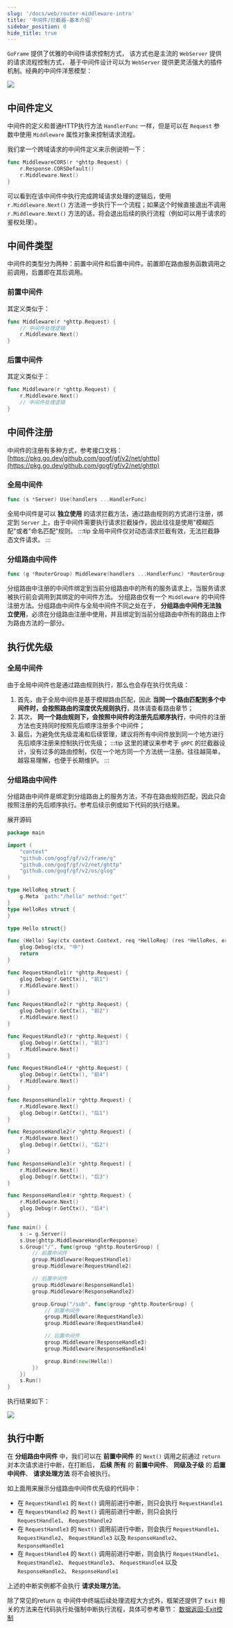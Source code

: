 ```yaml
---
slug: '/docs/web/router-middleware-intro'
title: '中间件/拦截器-基本介绍'
sidebar_position: 0
hide_title: true
---
```


`GoFrame` 提供了优雅的中间件请求控制方式，
该方式也是主流的 `WebServer` 提供的请求流程控制方式，
基于中间件设计可以为 `WebServer` 提供更灵活强大的插件机制。经典的中间件洋葱模型：

![](/markdown/7ca77c5d5552b0e56a9a142d5c01148b.png)

## 中间件定义

中间件的定义和普通HTTP执行方法 `HandlerFunc` 一样，但是可以在 `Request` 参数中使用 `Middleware` 属性对象来控制请求流程。

我们拿一个跨域请求的中间件定义来示例说明一下：

```go
func MiddlewareCORS(r *ghttp.Request) {
    r.Response.CORSDefault()
    r.Middleware.Next()
}
```

可以看到在该中间件中执行完成跨域请求处理的逻辑后，使用 `r.Middleware.Next()` 方法进一步执行下一个流程；如果这个时候直接退出不调用 `r.Middleware.Next()` 方法的话，将会退出后续的执行流程（例如可以用于请求的鉴权处理）。

## 中间件类型

中间件的类型分为两种：前置中间件和后置中间件。前置即在路由服务函数调用之前调用，后置即在其后调用。

### 前置中间件

其定义类似于：

```go
func Middleware(r *ghttp.Request) {
    // 中间件处理逻辑
    r.Middleware.Next()
}
```

### 后置中间件

其定义类似于：

```go
func Middleware(r *ghttp.Request) {
    r.Middleware.Next()
    // 中间件处理逻辑
}
```

## 中间件注册

中间件的注册有多种方式，参考接口文档： [https://pkg.go.dev/github.com/gogf/gf/v2/net/ghttp](https://pkg.go.dev/github.com/gogf/gf/v2/net/ghttp)

### 全局中间件

```go
func (s *Server) Use(handlers ...HandlerFunc)
```

全局中间件是可以 **独立使用** 的请求拦截方法，通过路由规则的方式进行注册，绑定到 `Server` 上，由于中间件需要执行请求拦截操作，因此往往是使用"模糊匹配"或者"命名匹配"规则。
:::tip
全局中间件仅对动态请求拦截有效，无法拦截静态文件请求。
:::
### 分组路由中间件

```go
func (g *RouterGroup) Middleware(handlers ...HandlerFunc) *RouterGroup
```

分组路由中注册的中间件绑定到当前分组路由中的所有的服务请求上，当服务请求被执行前会调用到其绑定的中间件方法。 分组路由仅有一个 `Middleware` 的中间件注册方法。分组路由中间件与全局中间件不同之处在于， **分组路由中间件无法独立使用**，必须在分组路由注册中使用，并且绑定到当前分组路由中所有的路由上作为路由方法的一部分。

## 执行优先级

### 全局中间件

由于全局中间件也是通过路由规则执行，那么也会存在执行优先级：

1. 首先，由于全局中间件是基于模糊路由匹配，因此 **当同一个路由匹配到多个中间件时，会按照路由的深度优先规则执行**，具体请查看路由章节；
2. 其次， **同一个路由规则下，会按照中间件的注册先后顺序执行**，中间件的注册方法也支持同时按照先后顺序注册多个中间件；
3. 最后，为避免优先级混淆和后续管理，建议将所有中间件放到同一个地方进行先后顺序注册来控制执行优先级；
:::tip
这里的建议来参考于 `gRPC` 的拦截器设计，没有过多的路由控制，仅在一个地方同一个方法统一注册。往往越简单，越容易理解，也便于长期维护。
:::
### 分组路由中间件

分组路由中间件是绑定到分组路由上的服务方法，不存在路由规则匹配，因此只会按照注册的先后顺序执行。参考后续示例或如下代码的执行结果。

展开源码

```go
package main

import (
    "context"
    "github.com/gogf/gf/v2/frame/g"
    "github.com/gogf/gf/v2/net/ghttp"
    "github.com/gogf/gf/v2/os/glog"
)

type HelloReq struct {
    g.Meta `path:"/hello" method:"get"`
}
type HelloRes struct {
}

type Hello struct{}

func (Hello) Say(ctx context.Context, req *HelloReq) (res *HelloRes, err error) {
    glog.Debug(ctx, "中")
    return
}

func RequestHandle1(r *ghttp.Request) {
    glog.Debug(r.GetCtx(), "前1")
    r.Middleware.Next()
}

func RequestHandle2(r *ghttp.Request) {
    glog.Debug(r.GetCtx(), "前2")
    r.Middleware.Next()
}

func RequestHandle3(r *ghttp.Request) {
    glog.Debug(r.GetCtx(), "前3")
    r.Middleware.Next()
}

func RequestHandle4(r *ghttp.Request) {
    glog.Debug(r.GetCtx(), "前4")
    r.Middleware.Next()
}

func ResponseHandle1(r *ghttp.Request) {
    r.Middleware.Next()
    glog.Debug(r.GetCtx(), "后1")
}

func ResponseHandle2(r *ghttp.Request) {
    r.Middleware.Next()
    glog.Debug(r.GetCtx(), "后2")
}

func ResponseHandle3(r *ghttp.Request) {
    r.Middleware.Next()
    glog.Debug(r.GetCtx(), "后3")
}

func ResponseHandle4(r *ghttp.Request) {
    r.Middleware.Next()
    glog.Debug(r.GetCtx(), "后4")
}

func main() {
    s := g.Server()
    s.Use(ghttp.MiddlewareHandlerResponse)
    s.Group("/", func(group *ghttp.RouterGroup) {
        // 前置中间件
        group.Middleware(RequestHandle1)
        group.Middleware(RequestHandle2)

        // 后置中间件
        group.Middleware(ResponseHandle1)
        group.Middleware(ResponseHandle2)

        group.Group("/sub", func(group *ghttp.RouterGroup) {
            // 前置中间件
            group.Middleware(RequestHandle3)
            group.Middleware(RequestHandle4)

            // 后置中间件
            group.Middleware(ResponseHandle3)
            group.Middleware(ResponseHandle4)

            group.Bind(new(Hello))
        })
    })
    s.Run()
}
```

执行结果如下：

![](/markdown/4da7a2b4e8ee0b66e4b21d409e5960a5.png)

## 执行中断

在 **分组路由中间件** 中，我们可以在 **前置中间件** 的 `Next()` 调用之前通过 `return` 对本次请求进行中断，在打断后， **后续** **所有** 的 **前置中间件**、 **同级及子级** 的 **后置中间件**、 **请求处理方法** 将不会被执行。

如上面用来展示分组路由中间件优先级的代码中：

- 在 `RequestHandle1` 的 `Next()` 调用前进行中断，则只会执行 `RequestHandle1`
- 在 `RequestHandle2` 的 `Next()` 调用前进行中断，则只会执行 `RequestHandle1`、 `RequestHandle2`
- 在 `RequestHandle3` 的 `Next()` 调用前进行中断，则会执行 `RequestHandle1`、 `RequestHandle2`、 `RequestHandle3` 以及 `ResponseHandle2`、 `ResponseHandle1`
- 在 `RequestHandle4` 的 `Next()` 调用前进行中断，则会执行 `RequestHandle1`、 `RequestHandle2`、 `RequestHandle3`、 `RequestHandle4` 以及 `ResponseHandle2`、 `ResponseHandle1`

上述的中断实例都不会执行 **请求处理方法**。

除了常见的return `在` 中间件中终端后续处理流程大方式外，框架还提供了 `Exit` 相关的方法来在代码执行处强制中断执行流程，具体可参考章节： [数据返回-Exit控制](../../数据返回/数据返回-Exit控制.md)